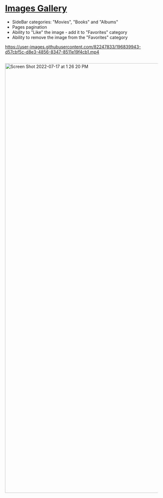 # [Images Gallery](https://frontendella.github.io/gallery/) 

* SideBar categories: "Movies", "Books" and "Albums"
* Pages pagination
* Ability to "Like" the image - add it to "Favorites" category
* Ability to remove the image from the "Favorites" category

https://user-images.githubusercontent.com/82247833/196839943-d57cbf5c-d8e3-4856-8347-8511e19f4cb1.mp4



## 
[<img width="1416" alt="Screen Shot 2022-07-17 at 1 26 20 PM" src="https://user-images.githubusercontent.com/82247833/179423683-a8b6894c-603f-4818-adde-3090e7ab5175.png">](https://frontendella.github.io/gallery/) 
